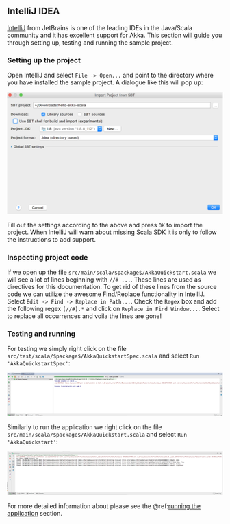 ## IntelliJ IDEA

[IntelliJ](https://www.jetbrains.com/idea/) from JetBrains is one of the leading IDEs in the Java/Scala community and it has excellent support for Akka. This section will guide you through setting up, testing and running the sample project.

### Setting up the project

Open IntelliJ and select `File -> Open...` and point to the directory where you have installed the sample project. A dialogue like this will pop up:

![IntelliJ](images/intellij-open-project.png)

Fill out the settings according to the above and press `OK` to import the project. When IntelliJ will warn about missing Scala SDK it is only to follow the instructions to add support.

### Inspecting project code

If we open up the file `src/main/scala/$package$/AkkaQuickstart.scala` we will see a lot of lines beginning with `//# ...`. These lines are used as directives for this documentation. To get rid of these lines from the source code we can utilize the awesome Find/Replace functionality in IntelliJ. Select `Edit -> Find -> Replace in Path...`. Check the `Regex` box and add the following regex `[//#].*` and click on `Replace in Find Window...`. Select to replace all occurrences and voila the lines are gone!

### Testing and running

For testing we simply right click on the file `src/test/scala/$package$/AkkaQuickstartSpec.scala` and select `Run 'AkkaQuickstartSpec'`:

![IntelliJ](images/intellij-test-output.png)

Similarly to run the application we right click on the file `src/main/scala/$package$/AkkaQuickstart.scala` and select `Run 'AkkaQuickstart'`:

![IntelliJ](images/intellij-run-output.png)

For more detailed information about please see the @ref:[running the application](running-the-application.md) section.
